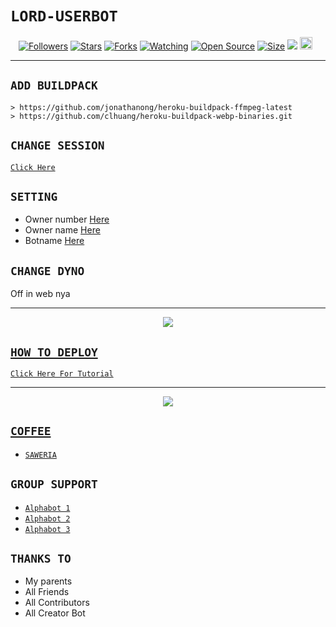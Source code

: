 # ```LORD-USERBOT```
<p align="center">
<a href="https://github.com/zeeoneofc/followers"><img title="Followers" src="https://img.shields.io/github/followers/zeeoneofc?color=red&style=flat-square"></a>
<a href="https://github.com/zeeoneofc/LordUserb0t3/stargazers/"><img title="Stars" src="https://img.shields.io/github/stars/zeeoneofc/LordUserb0t3?color=blue&style=flat-square"></a>
<a href="https://github.com/zeeoneofc/LordUserb0t3/network/members"><img title="Forks" src="https://img.shields.io/github/forks/zeeoneofc/LordUserb0t3?color=red&style=flat-square"></a>
<a href="https://github.com/zeeoneofc/LordUserb0t3/watchers"><img title="Watching" src="https://img.shields.io/github/watchers/zeeoneofc/LordUserb0t3?label=Watchers&color=blue&style=flat-square"></a>
<a href="https://github.com/zeeoneofc/LordUserb0t3"><img title="Open Source" src="https://badges.frapsoft.com/os/v2/open-source.svg?v=103"></a>
<a href="https://github.com/zeeoneofc/LordUserb0t3/"><img title="Size" src="https://img.shields.io/github/repo-size/zeeoneofc/Alphabot7?style=flat-square&color=green"></a>
<a href="https://hits.seeyoufarm.com"><img src="https://hits.seeyoufarm.com/api/count/incr/badge.svg?url=https%3A%2F%2Fgithub.com%2Fzeeoneofc%2FLordUserb0t3&count_bg=%2379C83D&title_bg=%23555555&icon=probot.svg&icon_color=%2300FF6D&title=hits&edge_flat=false"/></a>
<a href="https://github.com/zeeoneofc/LordUserb0t3/graphs/commit-activity"><img height="20" src="https://img.shields.io/badge/Maintained%3F-yes-green.svg"></a>&nbsp;&nbsp;
</p>
<p align='center'>
    </p>

-------

## `ADD BUILDPACK`

```
> https://github.com/jonathanong/heroku-buildpack-ffmpeg-latest
> https://github.com/clhuang/heroku-buildpack-webp-binaries.git
```

## `CHANGE SESSION`

[`Click Here`](https://github.com/zeeoneofc/LordUserb0t3/blob/master/session.json#L1)

## `SETTING`

- Owner number [Here](https://github.com/zeeoneofc/LordUserb0t3/blob/master/settings.json#L1)
- Owner name [Here](https://github.com/zeeoneofc/LordUserb0t3/blob/master/settings.json#L1)
- Botname [Here](https://github.com/zeeoneofc/LordUserb0t3/blob/master/settings.json#L1)

## `CHANGE DYNO`

Off in web nya

----------

<p align="center">
  <a href="https://youtu.be/_CP2_1Yqauo"><img src="https://a.top4top.io/p_20888ybra1.jpg" />
</p>

## ```HOW TO DEPLOY```

[`Click Here For Tutorial`](https://youtu.be/5HgB__wARjM)<br>

----------

<p align="center">
  <a href="https://youtu.be/_CP2_1Yqauo"><img src="https://a.top4top.io/p_2081imvxm1.jpg" />
</p>


## ```COFFEE```

- [`SAWERIA`](https://saweria.co/zeeoneofc)

## ```GROUP SUPPORT```

- [`Alphabot 1`](https://chat.whatsapp.com/EU890BcXjyBDkNaUT5WmYV)
- [`Alphabot 2`](https://chat.whatsapp.com/E8NExJwIbhBJYzssfqJNsE)
- [`Alphabot 3`](https://chat.whatsapp.com/KCSqHTky1apG7ApePsfiPy)

## `THANKS TO`

- My parents
- All Friends
- All Contributors
- All Creator Bot
